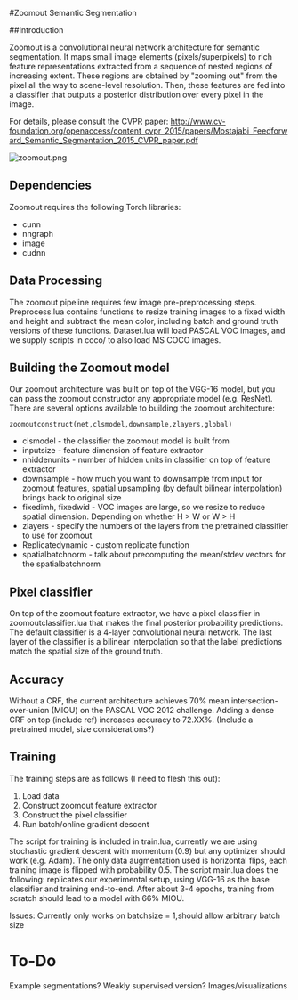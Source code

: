 #Zoomout Semantic Segmentation 

##Introduction

Zoomout is a convolutional neural network architecture for semantic segmentation. It maps small image elements (pixels/superpixels)
to rich feature representations extracted from a sequence of nested regions of increasing extent. These regions are obtained by "zooming out" from the pixel
all the way to scene-level resolution. Then, these features are fed into a classifier that outputs a posterior distribution over every pixel in the image.  

For details, please consult the CVPR paper: http://www.cv-foundation.org/openaccess/content_cvpr_2015/papers/Mostajabi_Feedforward_Semantic_Segmentation_2015_CVPR_paper.pdf 

![zoomout.png](https://bitbucket.org/repo/n8qkM7/images/3302094990-zoomout.png)

## Dependencies
Zoomout requires the following Torch libraries:

+ cunn
+ nngraph
+ image
+ cudnn

## Data Processing
The zoomout pipeline requires few image pre-preprocessing steps.  
Preprocess.lua contains functions to resize training images to a fixed width and height and subtract the mean color, including batch and ground truth versions of these functions.
Dataset.lua will load PASCAL VOC images, and we supply scripts in coco/ to also load MS COCO images. 

## Building the Zoomout model
Our zoomout architecture was built on top of the VGG-16 model, but you can pass the zoomout constructor any appropriate model (e.g. ResNet).  There are several options available to building the zoomout architecture:

`zoomoutconstruct(net,clsmodel,downsample,zlayers,global)`

+ clsmodel - the classifier the zoomout model is built from
+ inputsize - feature dimension of feature extractor
+ nhiddenunits - number of hidden units in classifier on top of feature extractor 
+ downsample - how much you want to downsample from input for zoomout features, spatial upsampling (by default bilinear interpolation) brings back to original size 
+ fixedimh, fixedwid - VOC images are large, so we resize to reduce spatial dimension. Depending on whether H > W or W > H
+ zlayers - specify the numbers of the layers from the pretrained classifier to use for zoomout
+ Replicatedynamic - custom replicate function
+ spatialbatchnorm - talk about precomputing the mean/stdev vectors for the spatialbatchnorm

## Pixel classifier
On top of the zoomout feature extractor, we have a pixel classifier in zoomoutclassifier.lua that makes the final posterior probability predictions. The default classifier is a 4-layer convolutional neural network.  The last layer of the classifier is a bilinear interpolation so that the label predictions match the spatial size of the ground truth. 

## Accuracy
Without a CRF, the current architecture achieves 70% mean intersection-over-union (MIOU) on the PASCAL VOC 2012 challenge. Adding a dense CRF on top (include ref) increases accuracy to 72.XX%.
(Include a pretrained model, size considerations?) 

## Training 
The training steps are as follows (I need to flesh this out):

1. Load data
2. Construct zoomout feature extractor
3. Construct the pixel classifier
4. Run batch/online gradient descent

The script for training is included in train.lua, currently we are using stochastic gradient descent with momentum (0.9) but any optimizer should work (e.g. Adam).  The only data augmentation used is horizontal flips, each training image is flipped with probability 0.5. The script main.lua does the following: replicates our experimental setup, using VGG-16 as the base classifier and training end-to-end. After about 3-4 epochs, training from scratch should lead to a model with 66% MIOU. 

Issues:
Currently only works on batchsize = 1,should allow arbitrary batch size

# To-Do
Example segmentations?
Weakly supervised version?
Images/visualizations